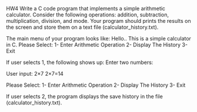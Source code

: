 HW4
Write a C code program that implements a simple arithmetic calculator. Consider the following operations: addition, subtraction, multiplication, division, and mode.
Your program should prints the results on the screen and store them on a text file (calculator_history.txt). 

The main menu of your program looks like:
Hello.. This is a simple calculator in C.
Please Select:
1- Enter Arithmetic Operation 
2- Display The History 
3- Exit 

If user selects 1, the following shows up:
Enter two numbers: 

User input: 2×7
2×7=14

Please Select:
1- Enter Arithmetic Operation 
2- Display The History 
3- Exit 

If user selects 2, the program displays the save history in the file (calculator_history.txt).





